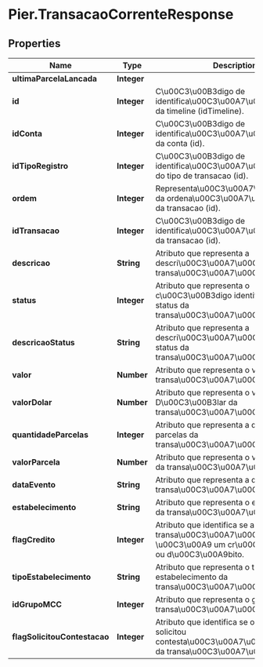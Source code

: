# Pier.TransacaoCorrenteResponse

## Properties
Name | Type | Description | Notes
------------ | ------------- | ------------- | -------------
**ultimaParcelaLancada** | **Integer** |  | [optional] 
**id** | **Integer** | C\u00C3\u00B3digo de identifica\u00C3\u00A7\u00C3\u00A3o da timeline (idTimeline). | [optional] 
**idConta** | **Integer** | C\u00C3\u00B3digo de identifica\u00C3\u00A7\u00C3\u00A3o da conta (id). | [optional] 
**idTipoRegistro** | **Integer** | C\u00C3\u00B3digo de identifica\u00C3\u00A7\u00C3\u00A3o do tipo de transacao (id). | [optional] 
**ordem** | **Integer** | Representa\u00C3\u00A7\u00C3\u00A3o da ordena\u00C3\u00A7\u00C3\u00A3o da transacao (id). | [optional] 
**idTransacao** | **Integer** | C\u00C3\u00B3digo de identifica\u00C3\u00A7\u00C3\u00A3o da transacao (id). | [optional] 
**descricao** | **String** | Atributo que representa a descri\u00C3\u00A7\u00C3\u00A3o da transa\u00C3\u00A7\u00C3\u00A3o. | [optional] 
**status** | **Integer** | Atributo que representa o c\u00C3\u00B3digo identificador do status da transa\u00C3\u00A7\u00C3\u00A3o. | [optional] 
**descricaoStatus** | **String** | Atributo que representa a descri\u00C3\u00A7\u00C3\u00A3o do status da transa\u00C3\u00A7\u00C3\u00A3o. | [optional] 
**valor** | **Number** | Atributo que representa o valor da transa\u00C3\u00A7\u00C3\u00A3o. | [optional] 
**valorDolar** | **Number** | Atributo que representa o valor em D\u00C3\u00B3lar da transa\u00C3\u00A7\u00C3\u00A3o. | [optional] 
**quantidadeParcelas** | **Integer** | Atributo que representa a quantidade de parcelas da transa\u00C3\u00A7\u00C3\u00A3o. | [optional] 
**valorParcela** | **Number** | Atributo que representa o valor da parcela da transa\u00C3\u00A7\u00C3\u00A3o. | [optional] 
**dataEvento** | **String** | Atributo que representa a data de envio da transa\u00C3\u00A7\u00C3\u00A3o. | [optional] 
**estabelecimento** | **String** | Atributo que representa o estabelecimento da transa\u00C3\u00A7\u00C3\u00A3o. | [optional] 
**flagCredito** | **Integer** | Atributo que identifica se a transa\u00C3\u00A7\u00C3\u00A3o \u00C3\u00A9 um cr\u00C3\u00A9dito ou d\u00C3\u00A9bito. | [optional] 
**tipoEstabelecimento** | **String** | Atributo que representa o tipo de estabelecimento da transa\u00C3\u00A7\u00C3\u00A3o. | [optional] 
**idGrupoMCC** | **Integer** | Atributo que representa o grupo MCC da transa\u00C3\u00A7\u00C3\u00A3o. | [optional] 
**flagSolicitouContestacao** | **Integer** | Atributo que identifica se o portador solicitou contesta\u00C3\u00A7\u00C3\u00A3o da transa\u00C3\u00A7\u00C3\u00A3o. | [optional] 


